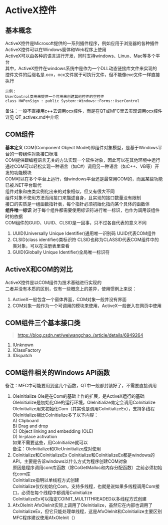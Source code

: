 # ActiveX控件

## 基本概念
ActiveX控件是Microsoft提供的一系列插件程序，例如应用于浏览器的各种插件  
ActiveX控件可以在Windows窗体和Web程序上使用  
ActiveX可以由各种的语言进行开发，同时支持windows、Linux、Mac等多个平台  
其中，ActiveX控件在windows系统中是作为一个DLL动态链接库文件来实现的  
控件文件的后缀名是.ocx，ocx文件属于可执行文件，但不能像exe文件一样直接执行  
```
示例：
UserControl类用来提供一个可用来创建其他控件的空控件
class HWPenSign : public System::Windows::Forms::UserControl
```
备注：一般不直接用c++去调用ocx控件，而是在QT或MFC里去实现调用ocx控件  
详见	QT_activex.md中介绍  


## COM组件
**基本定义**
COM(Component Object Model)即组件对象模型，是基于Windows平台的一套组件对象接口标准  
COM提供跟编程语言无关的方法实现一个软件对象，因此可以在其他环境中运行  
通过COM可以轻松实现一种语言（如C#）调用另一种语言（如C++、VB等）开发的功能模块  
COM可以在多个平台上运行，但windows平台还是最常用COM的，而且某些功能已被.NET平台取代  
组件对象和由类实例化出来的对象相似，但又有很大不同  
组件对象不使用方法而用接口来描述自身，且实现的接口数量没有限制  
接口的实质是一组函数指针表，每个指针必须初始化指向某个具体的函数体  
**组件唯一标识**
对于每个组件都需要使用标识符进行唯一标识，也作为调用该组件时的依据  
COM组件的GUID、UUID、CLSID是一回事，只不过各自代表的意义不同  
1. UUID(Universally Unique Identifier)通用唯一识别码
UUID代表COM组件  
2. CLSID(class identifier)类标识符
CLSID也称为CLASSID代表COM组件中的类对象，可以在注册表里查看  
3. GUID(Globally Unique Identifier)全局唯一标识符


## ActiveX和COM的对比
ActiveX控件是以COM组件为技术基础进行实现的  
二者并没有本质的区别，仅有一些概念上的差异，使用惯例上来说：  
1. ActiveX一般包含一个窗体界面，COM对象一般并没有界面  
2. COM对象一般作为一个可调用的模块来使用，ActiveX一般嵌入在网页中使用  


## COM组件三个基本接口类
> https://blog.csdn.net/weiwangchao_/article/details/6949264
1. IUnknown
2. IClassFactory
3. IDispatch

## COM组件相关的Windows API函数
备注：MFC中可能要用到这几个函数，QT中一般都封装好了，不需要直接调用  
1. OleInitialize
Ole是在Com的基础上作的扩展，是ActiveX运行的基础  
OleInitialize是初始化Ole的运行环境，OleInitialize肯定会调用CoInitialize  
OleInitialize用来初始化Com（其实也是调用CoInitializeEx），支持多线程  
OleInitialize相比CoInitialize多了以下内容：  
A) Clipboard  
B) Drag and drop  
C) Object linking and embedding (OLE)  
D) In-place activation  
如果不需要这些，用CoInitialize就可以  
备注：OleInitialize和OleUninitialize成对使用  
2. CoInitialize和CoInitializeEx
CoInitialize和CoInitializeEx都是windows的API，主要是告诉windows以什么方式为程序创建COM对象  
原因是程序调用com库函数（除CoGetMalloc和内存分配函数）之前必须初始化com库  
CoInitialize指明以单线程方式创建  
CoInitialize仅仅初始化Com，支持多线程，也就是说如果多线程调用Com接口，必须在每个线程中都调用CoInitialize  
CoInitializeEx可以指定COINIT_MULTITHREADED以多线程方式创建  
3. AfxOleInit
AfxOleInit实际上调用了OleInitialize，虽然它在内部也调用了CoInitializeEx，但它只能处理单线程，这是AfxOleInit和CoInitialize主要区别  
MFC程序建议使用AfxOleInit（）  